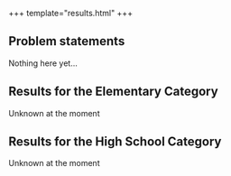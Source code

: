 +++
template="results.html"
+++

## Problem statements

Nothing here yet...


## Results for the Elementary Category

Unknown at the moment

## Results for the High School Category

Unknown at the moment

